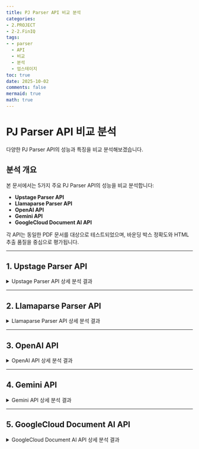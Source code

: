 ```yaml
---
title: PJ Parser API 비교 분석
categories:
- 2.PROJECT
- 2-2.FinIQ
tags:
- - parser
  - API
  - 비교
  - 분석
  - 업스테이지
toc: true
date: 2025-10-02
comments: false
mermaid: true
math: true
---
```


# PJ Parser API 비교 분석

다양한 PJ Parser API의 성능과 특징을 비교 분석해보겠습니다.

## 분석 개요

본 문서에서는 5가지 주요 PJ Parser API의 성능을 비교 분석합니다:

- **Upstage Parser API**
- **Llamaparse Parser API**
- **OpenAI API**
- **Gemini API**
- **GoogleCloud Document AI API**

각 API는 동일한 PDF 문서를 대상으로 테스트되었으며, 바운딩 박스 정확도와 HTML 추출 품질을 중심으로 평가됩니다.

---

## 1. Upstage Parser API

<details>
<summary>Upstage Parser API 상세 분석 결과</summary>

### 장점: 객체 탐지 우수

- **일관성 있는 바운딩 박스**: 어노테이션 바운딩 박스 결과가 가장 일관성 있게 탐지되며, HTML 결과에서 테이블 구조를 정확하게 인식

<details>
<summary>원본 PDF 1페이지 - 바운딩 박스 분석 결과</summary>

![Upstage Parser 바운딩 박스 결과](/assets/images/PJ/1_parser_upstage_bbox.PNG)

</details>

<details>
<summary>HTML 추출 결과</summary>

![Upstage Parser HTML 추출 결과 1](/assets/images/PJ/1_parser_upstage_bbox_내용.PNG)  
![Upstage Parser HTML 추출 결과 2](/assets/images/PJ/1_parser_upstage_bbox_내용2.PNG)

</details>

### 한계: 복잡한 구조 처리

- **이중 구조 표 처리**: 복잡한 이중 구조 표에서 바운딩 박스 정확도가 떨어지지만, <span style="color: #e74c3c; font-weight: bold;">HTML 결과에서는 중첩표를 정확하게 탐지</span>

<details>
<summary>원본 PDF 2페이지 - 중첩표 바운딩 박스 분석</summary>

![Upstage Parser 중첩표 바운딩 박스 결과](/assets/images/PJ/1_parser_upstage_bbox2.PNG)

</details>

<details>
<summary>HTML 추출 결과</summary>

![Upstage Parser 중첩표 HTML 추출 결과](/assets/images/PJ/1_parser_upstage_bbox2_분석.PNG)

</details>

### 한계: 그래프 인식 부족

- **중첩 표 내 그래프**: 중첩 표 안에 있는 그래프를 인식하지 못함

<details>
<summary>원본 PDF 3페이지 - 그래프 바운딩 박스 분석</summary>

![Upstage Parser 그래프 바운딩 박스 결과](/assets/images/PJ/1_parser_upstage_bbox3.PNG)

</details>

<details>
<summary>HTML 추출 결과</summary>

![Upstage Parser 그래프 HTML 추출 결과](/assets/images/PJ/1_parser_upstage_bbox3_분석.PNG)

</details>

</details>

---

## 2. Llamaparse Parser API

<details>
<summary>Llamaparse Parser API 상세 분석 결과</summary>

### 한계: 기본 표 처리 부족

- **표 처리**: 바운딩 박스가 부정확하며, 단일 표 형식에서도 정확한 추출이 어려움

<details>
<summary>원본 PDF 1페이지 - 바운딩 박스 분석 결과</summary>

![Llamaparse Parser 바운딩 박스 결과](/assets/images/PJ/02_Llamaparse_bbox.PNG)

</details>

<details>
<summary>HTML 추출 결과</summary>

![Llamaparse Parser HTML 추출 결과](/assets/images/PJ/02_Llamaparse_bbox_분석.PNG)

</details>

### 혼재된 결과: 중첩표 처리

- **표 처리**: 바운딩 박스가 부정확하며 중첩표 구조에서 내용이 한 칸씩 밀림 <span style="color: #e74c3c; font-weight: bold;">(빨간색 표시)</span>  
- **긍정적 측면**: 중첩표 구조 자체는 정확하게 인식 <span style="color: #3498db; font-weight: bold;">(파란색 표시)</span>

<details>
<summary>원본 PDF 2페이지 - 중첩표 바운딩 박스 분석</summary>

![Llamaparse Parser 중첩표 바운딩 박스 결과](/assets/images/PJ/02_Llamaparse_bbox2.PNG)

</details>

<details>
<summary>HTML 추출 결과</summary>

![Llamaparse Parser 중첩표 HTML 추출 결과](/assets/images/PJ/02_Llamaparse_bbox2_분석.PNG)

</details>

</details>

---

## 3. OpenAI API

<details>
<summary>OpenAI API 상세 분석 결과</summary>

### 한계: 일관성 부족

- **표 처리**: 바운딩 박스가 부정확하며 프롬프트와 PDF 파일에 따라 결과가 달라짐
- **일관성 문제**: 추출 결과의 일관성과 정확성이 떨어짐
- **긍정적 측면**: HTML 추출에서는 중첩표 테이블을 정확하게 인식하고 복잡한 구조도 잘 처리

<details>
<summary>원본 PDF 1,2페이지 - 바운딩 박스 분석 결과</summary>

![OpenAI API 바운딩 박스 결과 1](/assets/images/PJ/03_openAI_bbox.PNG)  
![OpenAI API 바운딩 박스 결과 2](/assets/images/PJ/03_openAI_bbox2.PNG)

</details>

<details>
<summary>HTML 추출 결과</summary>

![OpenAI API HTML 추출 결과](/assets/images/PJ/03_openAI_bbox_분석.PNG)

</details>

### 장점: 그래프 추출 가능

- **그래프 인식**: 바운딩 박스는 부정확하지만 HTML 추출에서 그래프를 정확하게 탐지하고 추출

<details>
<summary>원본 PDF 3페이지 - 그래프 바운딩 박스 분석</summary>

![OpenAI API 그래프 바운딩 박스 결과](/assets/images/PJ/03_openAI_bbox3.PNG)

</details>

<details>
<summary>HTML 추출 결과</summary>

![OpenAI API 그래프 HTML 추출 결과](/assets/images/PJ/03_openAI_bbox_분석2.PNG)

</details>

</details>

---

## 4. Gemini API

<details>
<summary>Gemini API 상세 분석 결과</summary>

### 한계: 일관성 부족

- **표 처리**: 바운딩 박스가 부정확하며 프롬프트와 PDF 파일에 따라 결과가 달라짐
- **일관성 문제**: 추출 결과의 일관성과 정확성이 떨어짐
- **긍정적 측면**: HTML 추출에서는 중첩표 테이블을 정확하게 인식하고 복잡한 구조도 잘 처리

<details>
<summary>원본 PDF 1,2페이지 - 바운딩 박스 분석 결과</summary>

![Gemini API 바운딩 박스 결과 1](/assets/images/PJ/04_Gemini_bbox.PNG)  
![Gemini API 바운딩 박스 결과 2](/assets/images/PJ/04_Gemini_bbox2.PNG)

</details>

<details>
<summary>HTML 추출 결과</summary>

![Gemini API HTML 추출 결과](/assets/images/PJ/04_Gemini_bbox_분석1.PNG)

</details>

### 장점: 그래프 추출 및 코멘트 제공

- **그래프 인식**: 바운딩 박스는 부정확하지만 HTML 추출에서 그래프를 정확하게 탐지하고 추출
- **추가 기능**: 그래프 내용을 파악하여 간단한 코멘트를 제공하는 차별화된 기능

<details>
<summary>원본 PDF 3페이지 - 그래프 바운딩 박스 분석</summary>

![Gemini API 그래프 바운딩 박스 결과](/assets/images/PJ/04_Gemini_bbox3.PNG)

</details>

<details>
<summary>HTML 추출 결과</summary>

![Gemini API 그래프 HTML 추출 결과](/assets/images/PJ/04_Gemini_bbox_분석2.PNG)

</details>

</details>

---

## 5. GoogleCloud Document AI API

<details>
<summary>GoogleCloud Document AI API 상세 분석 결과</summary>

### 한계: 구조적 처리 부족

- **표 처리**: 바운딩 박스가 부정확하며, HTML/TXT 추출 결과가 나열식으로 출력됨
- **구조 문제**: 테이블을 별도로 정리하지 않아 청킹과 데이터 중복 문제가 예상
